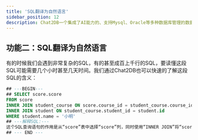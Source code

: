 ```yaml
---
title: 'SQL翻译为自然语言'
sidebar_position: 12
description: Chat2DB一个集成了AI能力的、支持Mysql、Oracle等多种数据库管理的数据库客户端工具
---
```


## 功能二：SQL翻译为自然语言
有的时候我们会遇到非常复杂的SQL，有的甚至成百上千行的SQL，要读懂这段SQL可能需要几个小时甚至几天时间。我们通过Chat2DB也可以快速的了解这段SQL的含义：

```sql
## ---BEGIN---
## SELECT score.score 
FROM score 
INNER JOIN student_course ON score.course_id = student_course.course_id 
INNER JOIN student ON student_course.student_id = student.id 
WHERE student.name = '小明'
## ---解释SQL:---
这个SQL查询语句的作用是从“score”表中选择“score”列，同时使用“INNER JOIN”将“score”表与“student_course”表和“student”表连接起来。连接的条件是“score”表中的“course_id”列等于“student_course”表中的“course_id”列，“student_course”表中的“student_id”列等于“student”表中的“id”列。最后，使用“WHERE”子句筛选出“student”表中“name”列为“小明”的记录。这个查询语句的目的是找到学生“小明”在所有课程中的成绩。
## --- END ---
```